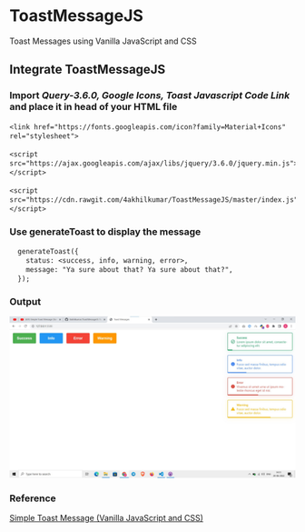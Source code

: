 # ToastMessageJS
Toast Messages using Vanilla JavaScript and CSS

## Integrate ToastMessageJS
### Import *Query-3.6.0, Google Icons, Toast Javascript Code Link* and place it in head of your HTML file
```
<link href="https://fonts.googleapis.com/icon?family=Material+Icons" rel="stylesheet">

<script src="https://ajax.googleapis.com/ajax/libs/jquery/3.6.0/jquery.min.js"></script>

<script src="https://cdn.rawgit.com/4akhilkumar/ToastMessageJS/master/index.js"></script>
```

### Use generateToast to display the message
```
  generateToast({
    status: <success, info, warning, error>,
    message: "Ya sure about that? Ya sure about that?",
  });
``` 

### Output
![MarineGEO circle logo](https://raw.githubusercontent.com/4akhilkumar/ToastMessageJS/master/Screenshot%202022-06-20%20141141.jpg "ToastMessageJS")

### Reference
[Simple Toast Message (Vanilla JavaScript and CSS)](https://www.youtube.com/watch?v=EWveKYaX-P0)
